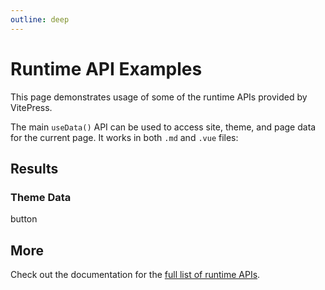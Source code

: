 ```yaml
---
outline: deep
---
```


# Runtime API Examples

This page demonstrates usage of some of the runtime APIs provided by VitePress.

The main `useData()` API can be used to access site, theme, and page data for the current page. It works in both `.md` and `.vue` files:

<script setup>
import { useData } from 'vitepress'
import Sku from '../.vitepress/demo/sku.vue'

const { site, theme, page, frontmatter } = useData()
</script>

## Results

### Theme Data

<VanButton>button</VanButton>
<Sku />

## More

Check out the documentation for the [full list of runtime APIs](https://vitepress.dev/reference/runtime-api#usedata).
